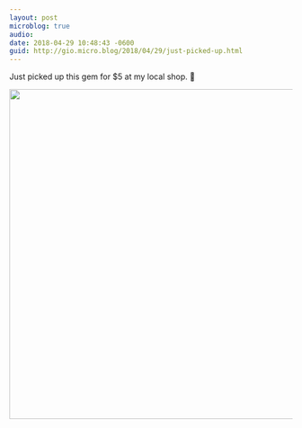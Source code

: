 ```yaml
---
layout: post
microblog: true
audio: 
date: 2018-04-29 10:48:43 -0600
guid: http://gio.micro.blog/2018/04/29/just-picked-up.html
---
```

Just picked up this gem for $5 at my local shop. 🎵

<img src="http://microblog.stevegio.net/uploads/2018/429371bf93.jpg" width="600" height="587" />
